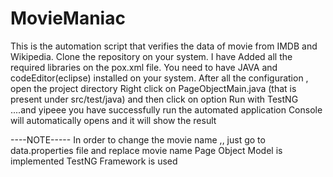 # MovieManiac
This is the automation script that verifies the data of movie from IMDB and Wikipedia.
Clone the repository on your system.
I have Added all the required libraries on the pox.xml file.
You need to have JAVA and codeEditor(eclipse) installed on your system.
After all the configuration , open the project directory
Right click on PageObjectMain.java (that is present under src/test/java) and then click on option Run with TestNG ....and yipeee you have successfully run the automated application
Console will automatically opens and it will show the result 

----NOTE-----
In order to change the movie name ,, just go to data.properties file and replace movie name
Page Object Model is implemented
TestNG Framework is used
